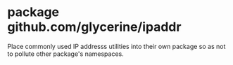 package github.com/glycerine/ipaddr
===================================

Place commonly used IP addresss utilities into their own package
so as not to pollute other package's namespaces.
